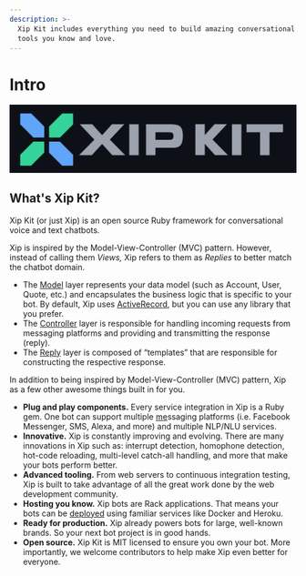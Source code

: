 ```yaml
---
description: >-
  Xip Kit includes everything you need to build amazing conversational bots with
  tools you know and love.
---
```


# Intro

![](.gitbook/assets/logo.svg)

## What's Xip Kit?

Xip Kit \(or just Xip\) is an open source Ruby framework for conversational voice and text chatbots.

Xip is inspired by the Model-View-Controller \(MVC\) pattern. However, instead of calling them _Views,_ Xip refers to them as _Replies_ to better match the chatbot domain.

* The [Model](https://hellostealth.org/docs/#models) layer represents your data model \(such as Account, User, Quote, etc.\) and encapsulates the business logic that is specific to your bot. By default, Xip uses [ActiveRecord](https://hellostealth.org/docs/#models.active_record), but you can use any library that you prefer.
* The [Controller](https://hellostealth.org/docs/#controllers) layer is responsible for handling incoming requests from messaging platforms and providing and transmitting the response \(reply\).
* The [Reply](https://hellostealth.org/docs/#replies) layer is composed of “templates” that are responsible for constructing the respective response.

In addition to being inspired by Model-View-Controller \(MVC\) pattern, Xip as a few other awesome things built in for you.

* **Plug and play components.** Every service integration in Xip is a Ruby gem. One bot can support multiple [me](https://hellostealth.org/docs/#messaging_integrations)ssaging platforms \(i.e. Facebook Messenger, SMS, Alexa, and more\) and multiple NLP/NLU services.
* **Innovative.** Xip is constantly improving and evolving. There are many innovations in Xip such as: interrupt detection, homophone detection, hot-code reloading, multi-level catch-all handling, and more that make your bots perform better.
* **Advanced tooling.** From web servers to continuous integration testing, Xip is built to take advantage of all the great work done by the web development community.
* **Hosting you know.** Xip bots are Rack applications. That means your bots can be [deployed](https://hellostealth.org/docs/#deployment) using familiar services like Docker and Heroku.
* **Ready for production.** Xip already powers bots for large, well-known brands. So your next bot project is in good hands.
* **Open source.** Xip Kit is MIT licensed to ensure you own your bot. More importantly, we welcome contributors to help make Xip even better for everyone.

